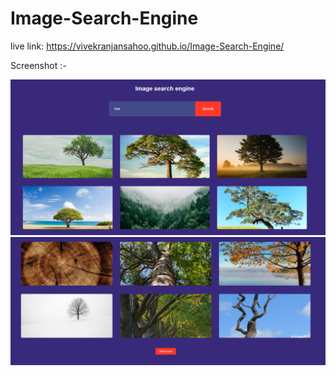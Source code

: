 # Image-Search-Engine

live link: https://vivekranjansahoo.github.io/Image-Search-Engine/

Screenshot :-

![vivek](images/1.PNG)
![vivek](images/2.PNG)





